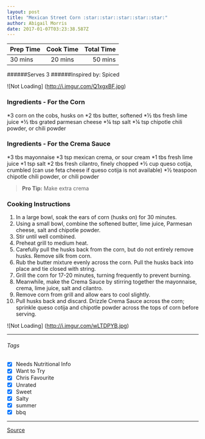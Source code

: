 ```yaml
---
layout: post
title: "Mexican Street Corn :star::star::star::star::star:"
author: Abigail Morris
date: 2017-01-07T03:23:38.587Z
---
```


| Prep Time  | Cook Time    | Total Time  |
| ---------- |:------------:| -----------:|
| 30 mins    | 20 mins      | 50 mins     |


######Serves 3
######Inspired by: Spiced

![Not Loading] (http://i.imgur.com/Q1xgxBF.jpg)

### Ingredients - For the Corn

*3 corn on the cobs, husks on
*2 tbs butter, softened
*½ tbs fresh lime juice
*½ tbs grated parmesan cheese
*¼ tsp salt
*¼ tsp chipotle chili powder, or chili powder

### Ingredients - For the Crema Sauce

*3 tbs mayonnaise
*3 tsp mexican crema, or sour cream
*1 tbs fresh lime juice
*1 tsp salt
*2 tbs fresh cilantro, finely chopped
*½ cup queso cotija, crumbled (can use feta cheese if queso cotija is not available)
*½ teaspoon chipotle chili powder, or chili powder

> **Pro Tip:** Make extra crema

### Cooking Instructions

1. In a large bowl, soak the ears of corn (husks on) for 30 minutes.
2. Using a small bowl, combine the softened butter, lime juice, Parmesan cheese, salt and chipotle powder. 
3. Stir until well combined.
4. Preheat grill to medium heat.
5. Carefully pull the husks back from the corn, but do not entirely remove husks. Remove silk from corn.
6. Rub the butter mixture evenly across the corn. Pull the husks back into place and tie closed with string.
7. Grill the corn for 17-20 minutes, turning frequently to prevent burning.
8. Meanwhile, make the Crema Sauce by stirring together the mayonnaise, crema, lime juice, salt and cilantro.
9. Remove corn from grill and allow ears to cool slightly.
10. Pull husks back and discard. Drizzle Crema Sauce across the corn; sprinkle queso cotija and chipotle powder across the tops of corn before serving.

![Not Loading] (http://i.imgur.com/wLTDPYB.jpg)

---

###### Tags
- [x] Needs Nutritional Info
- [x] Want to Try
- [x] Chris Favourite
- [x] Unrated
- [x] Sweet
- [x] Salty
- [x] summer
- [x] bbq

---

[Source](http://spicedblog.com/grilled-mexican-street-corn.html#_a5y_p=2381532)

